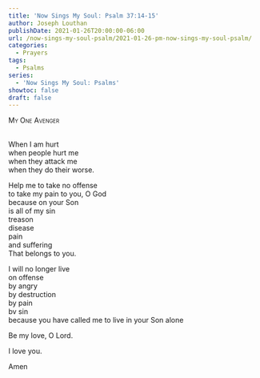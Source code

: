 ```yaml
---
title: 'Now Sings My Soul: Psalm 37:14-15'
author: Joseph Louthan
publishDate: 2021-01-26T20:00:00-06:00
url: /now-sings-my-soul-psalm/2021-01-26-pm-now-sings-my-soul-psalm/
categories:
  - Prayers
tags:
  - Psalms
series:
  - 'Now Sings My Soul: Psalms'
showtoc: false
draft: false
---
```

<div style="font-variant: small-caps;">
My One Avenger
</div>
&nbsp;

When I am hurt  
  when people hurt me  
  when they attack me  
  when they do their worse.  
  
Help me to take no offense  
  to take my pain to you, O God  
  because on your Son  
  is all of my sin  
  treason  
  disease  
  pain  
  and suffering  
  That belongs to you.  
  
I will no longer live   
  on offense  
  by angry  
  by destruction  
  by pain  
  bv sin  
  because you have called me to live in your Son alone  
  
Be my love, O Lord.  
  
I love you.  
  
Amen  
